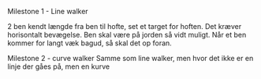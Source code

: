 Milestone 1 - Line walker

2 ben kendt længde fra ben til hofte, set et target for hoften. Det kræver horisontalt bevægelse.
Ben skal være på jorden så vidt muligt. Når et ben kommer for langt væk bagud, så skal det op foran.

Milestone 2 - curve walker
Samme som line walker, men hvor det ikke er en linje der gåes på, men en kurve
